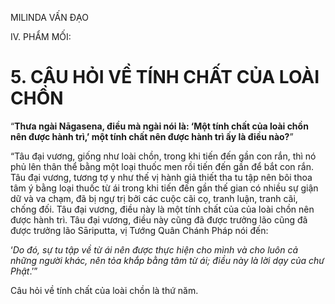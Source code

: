 MILINDA VẤN ĐẠO

IV. PHẨM MỐI:

# 5. CÂU HỎI VỀ TÍNH CHẤT CỦA LOÀI CHỒN

“**Thưa ngài Nāgasena, điều mà ngài nói là: ‘Một tính chất của loài chồn nên được hành trì,’ một tính chất nên được hành trì ấy là điều nào?**”

“Tâu đại vương, giống như loài chồn, trong khi tiến đến gần con rắn, thì nó phủ lên thân thể bằng một loại thuốc men rồi tiến đến gần để bắt con rắn. Tâu đại vương, tương tợ y như thế vị hành giả thiết tha tu tập nên bôi thoa tâm ý bằng loại thuốc từ ái trong khi tiến đến gần thế gian có nhiều sự giận dữ và va chạm, đã bị ngự trị bởi các cuộc cãi cọ, tranh luận, tranh cãi, chống đối. Tâu đại vương, điều này là một tính chất của của loài chồn nên được hành trì. Tâu đại vương, điều này cũng đã được trưởng lão cũng đã được trưởng lão Sāriputta, vị Tướng Quân Chánh Pháp nói đến:

‘_Do đó, sự tu tập về từ ái nên được thực hiện cho mình và cho luôn cả những người khác, nên tỏa khắp bằng tâm từ ái; điều này là lời dạy của chư Phật_.’”

Câu hỏi về tính chất của loài chồn là thứ năm.
